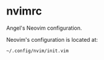 # nvimrc

Angel's Neovim configuration.

Neovim's configuration is located at:

```
~/.config/nvim/init.vim
```

